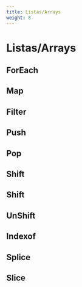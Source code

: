 ```yaml
---
title: Listas/Arrays
weight: 8
---
```


# Listas/Arrays

## ForEach

## Map

## Filter

## Push

## Pop

## Shift

## Shift

## UnShift

## Indexof

## Splice

## Slice